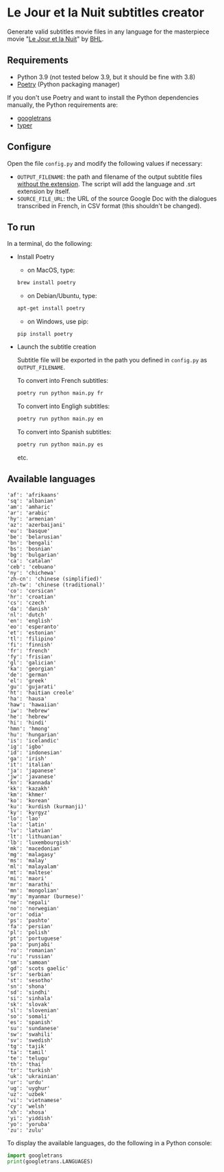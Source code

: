 # Le Jour et la Nuit subtitles creator

Generate valid subtitles movie files in any language for the masterpiece movie "[Le Jour et la Nuit](https://en.wikipedia.org/wiki/Day_and_Night_(1997_film))" by [BHL](https://en.wikipedia.org/wiki/Bernard-Henri_L%C3%A9vy).


## Requirements

- Python 3.9 (not tested below 3.9, but it should be fine with 3.8)
- [Poetry](https://python-poetry.org/) (Python packaging manager)

If you don't use Poetry and want to install the Python dependencies manually, the Python requirements are:
- [googletrans](https://pypi.org/project/googletrans/)
- [typer](https://pypi.org/project/typer/)


## Configure

Open the file `config.py` and modify the following values if necessary:
- `OUTPUT_FILENAME`: the path and filename of the output subtitle files <ins>without the extension</ins>. The script will add the language and .srt extension by itself.
- `SOURCE_FILE_URL`: the URL of the source Google Doc with the dialogues transcribed in French, in CSV format (this shouldn't be changed).


## To run

In a terminal, do the following:

- Install Poetry

    - on MacOS, type:
    ```sh
    brew install poetry
    ```
    - on Debian/Ubuntu, type:
    ```sh
    apt-get install poetry
    ```
    - on Windows, use pip:
    ```
    pip install poetry
    ```


- Launch the subtitle creation

    Subtitle file will be exported in the path you defined in `config.py` as `OUTPUT_FILENAME`.

    To convert into French subtitles:
    ```sh
    poetry run python main.py fr
    ```

    To convert into Engligh subtitles:
    ```sh
    poetry run python main.py en
    ```

    To convert into Spanish subtitles:
    ```sh
    poetry run python main.py es
    ```

    etc.


## Available languages

```
'af': 'afrikaans'
'sq': 'albanian'
'am': 'amharic'
'ar': 'arabic'
'hy': 'armenian'
'az': 'azerbaijani'
'eu': 'basque'
'be': 'belarusian'
'bn': 'bengali'
'bs': 'bosnian'
'bg': 'bulgarian'
'ca': 'catalan'
'ceb': 'cebuano'
'ny': 'chichewa'
'zh-cn': 'chinese (simplified)'
'zh-tw': 'chinese (traditional)'
'co': 'corsican'
'hr': 'croatian'
'cs': 'czech'
'da': 'danish'
'nl': 'dutch'
'en': 'english'
'eo': 'esperanto'
'et': 'estonian'
'tl': 'filipino'
'fi': 'finnish'
'fr': 'french'
'fy': 'frisian'
'gl': 'galician'
'ka': 'georgian'
'de': 'german'
'el': 'greek'
'gu': 'gujarati'
'ht': 'haitian creole'
'ha': 'hausa'
'haw': 'hawaiian'
'iw': 'hebrew'
'he': 'hebrew'
'hi': 'hindi'
'hmn': 'hmong'
'hu': 'hungarian'
'is': 'icelandic'
'ig': 'igbo'
'id': 'indonesian'
'ga': 'irish'
'it': 'italian'
'ja': 'japanese'
'jw': 'javanese'
'kn': 'kannada'
'kk': 'kazakh'
'km': 'khmer'
'ko': 'korean'
'ku': 'kurdish (kurmanji)'
'ky': 'kyrgyz'
'lo': 'lao'
'la': 'latin'
'lv': 'latvian'
'lt': 'lithuanian'
'lb': 'luxembourgish'
'mk': 'macedonian'
'mg': 'malagasy'
'ms': 'malay'
'ml': 'malayalam'
'mt': 'maltese'
'mi': 'maori'
'mr': 'marathi'
'mn': 'mongolian'
'my': 'myanmar (burmese)'
'ne': 'nepali'
'no': 'norwegian'
'or': 'odia'
'ps': 'pashto'
'fa': 'persian'
'pl': 'polish'
'pt': 'portuguese'
'pa': 'punjabi'
'ro': 'romanian'
'ru': 'russian'
'sm': 'samoan'
'gd': 'scots gaelic'
'sr': 'serbian'
'st': 'sesotho'
'sn': 'shona'
'sd': 'sindhi'
'si': 'sinhala'
'sk': 'slovak'
'sl': 'slovenian'
'so': 'somali'
'es': 'spanish'
'su': 'sundanese'
'sw': 'swahili'
'sv': 'swedish'
'tg': 'tajik'
'ta': 'tamil'
'te': 'telugu'
'th': 'thai'
'tr': 'turkish'
'uk': 'ukrainian'
'ur': 'urdu'
'ug': 'uyghur'
'uz': 'uzbek'
'vi': 'vietnamese'
'cy': 'welsh'
'xh': 'xhosa'
'yi': 'yiddish'
'yo': 'yoruba'
'zu': 'zulu'
```

To display the available languages, do the following in a Python console:
```python
import googletrans
print(googletrans.LANGUAGES)
```
